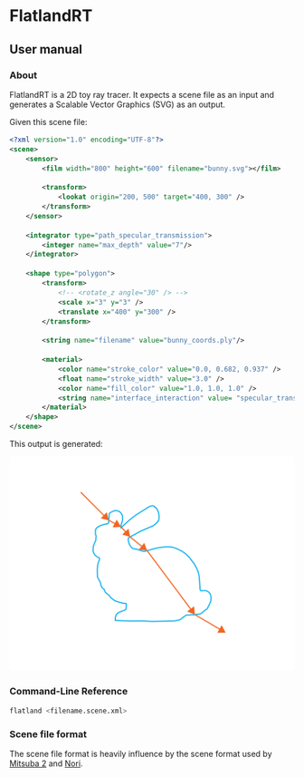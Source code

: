 <!--
SPDX-FileCopyrightText: 2022 Julian Amann <dev@vertexwahn.de>
SPDX-License-Identifier: Apache-2.0
-->
# FlatlandRT

## User manual

### About

FlatlandRT is a 2D toy ray tracer. It expects a scene file as an input and generates a Scalable Vector Graphics (SVG) as an output.

Given this scene file:

```xml
<?xml version="1.0" encoding="UTF-8"?>
<scene>
    <sensor>
        <film width="800" height="600" filename="bunny.svg"></film>

        <transform>
            <lookat origin="200, 500" target="400, 300" />
        </transform>
    </sensor>

    <integrator type="path_specular_transmission">
        <integer name="max_depth" value="7"/>
    </integrator>

    <shape type="polygon">
        <transform>
            <!-- <rotate_z angle="30" /> -->
            <scale x="3" y="3" />
            <translate x="400" y="300" />
        </transform>

        <string name="filename" value="bunny_coords.ply"/>

        <material>
            <color name="stroke_color" value="0.0, 0.682, 0.937" />
            <float name="stroke_width" value="3.0" />
            <color name="fill_color" value="1.0, 1.0, 1.0" />
            <string name="interface_interaction" value= "specular_transmission" />
        </material>
    </shape>
</scene>
```

This output is generated:

![out](../scenes/reference_images/bunny_ref.svg)

### Command-Line Reference

```bash
flatland <filename.scene.xml>
```

### Scene file format

The scene file format is heavily influence by the scene format used by [Mitsuba 2](https://mitsuba2.readthedocs.io/en/latest/src/getting_started/file_format.html) and [Nori](https://github.com/wjakob/nori).
